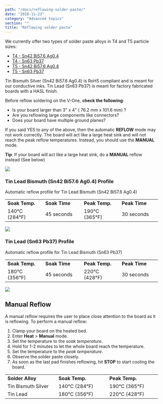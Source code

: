 ```yaml
---
path: "/docs/reflowing-solder-paste/"
date: "2018-11-23"
category: "Advanced topics"
section: ""
title: "Reflowing solder paste"
---
```


We currently offer two types of solder paste alloys in T4 and T5 particle sizes:

- [T4 - Sn42 Bi57.6 Ag0.4](/store/collection/solder/)
- [T4 - Sn63 Pb37](/store/collection/solder/)
- [T5 - Sn42 Bi57.6 Ag0.4](/store/collection/solder/)
- [T5 - Sn63 Pb37](/store/collection/solder/)

Tin Bismuth Silver (Sn42 Bi57.6 Ag0.4) is RoHS compliant and is meant for our conductive inks. Tin Lead (Sn63 Pb37) is meant for factory fabricated boards with a HASL finish.


Before reflow soldering on the V-One, **check the following**:

- Is your board larger than 3" x 4" ( 76.2 mm x 101.6 mm) ?
- Are you reflowing large components like connectors?
- Does your board have multiple ground planes?

If you said YES to any of the above, then the automatic **REFLOW** mode may not work correctly. The board will act like a large heat sink and will not reach the peak reflow temperatures. Instead, you should use the **MANUAL** mode.

<div class="warning info">
<p><strong>Tip</strong>: If your board will act like a large heat sink, do a <strong>MANUAL</strong> reflow instead (See below)</p>
</div>

<div class="media-wrapper">
<img src="/docs/advanced/curingAndReflowing/reflow-mode.png" />
</div>

### Tin Lead Bismuth (Sn42 Bi57.6 Ag0.4) Profile

Automatic reflow profile for Tin Lead Bismuth (Sn42 Bi57.6 Ag0.4)

<table>
  <tbody>
    <tr>
      <td style="width: 200px;"><strong>Soak Temp.</strong></td>
      <td style="width: 200px;"><strong>Soak Time</strong></td>
      <td style="width: 200px;"><strong>Peak Temp.</strong></td>
      <td style="width: 200px;"><strong>Peak Time</strong></td>
    </tr>
    <tr>
      <td>140°C (284°F) </td>
      <td>45 seconds</td>
      <td>190°C (365°F)</td>
      <td>30 seconds</td>
    </tr>
  </tbody>
</table>

<div class="media-wrapper">
<img src="/docs/advanced/curingAndReflowing/tinLeadBismuth.png" />
</div>

### Tin Lead (Sn63 Pb37) Profile

Automatic reflow profile for Tin Lead Bismuth (Sn63 Pb37)

<table>
  <tbody>
    <tr>
      <td style="width: 200px;"><strong>Soak Temp.</strong></td>
      <td style="width: 200px;"><strong>Soak Time</strong></td>
      <td style="width: 200px;"><strong>Peak Temp.</strong></td>
      <td style="width: 200px;"><strong>Peak Time</strong></td>
    </tr>
    <tr>
      <td>180°C (356°F) </td>
      <td>45 seconds</td>
      <td>220°C (428°F)</td>
      <td>30 seconds</td>
    </tr>
  </tbody>
</table>

<div class="media-wrapper">
<img src="/docs/advanced/curingAndReflowing/tinLead.png" />
</div>

## Manual Reflow

A manual reflow requires the user to place close attention to the board as it is reflowing. To perform a manual reflow:

1. Clamp your board on the heated bed.
1. Enter **Heat** > **Manual** mode.
1. Set the temperature to the *soak temperature*. 
1. Hold for 1-2 minutes to let the whole board reach the temperature.
1. Set the temperature to the *peak temperature*.
1. Observe the solder paste closely. 
1. As soon as the last pad finishes reflowing, hit **STOP** to start cooling the board.

<table>
  <tbody>
    <tr>
      <td style="width: 250px;"><strong>Solder Alloy</strong></td>
      <td style="width: 250px;"><strong>Soak Temp.</strong></td>
      <td style="width: 250px;"><strong>Peak Temp.</strong></td>
    </tr>
    <tr>
      <td>Tin Bismuth Silver</td>
      <td>140°C (284°F)</td>
      <td>190°C (365°F)</td>
    </tr>
    <tr>
      <td>Tin Lead</td>
      <td>180°C (356°F)</td>
      <td>220°C (428°F)</td>
    </tr>

  </tbody>
</table>

